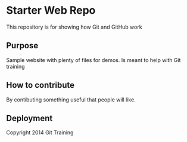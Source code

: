 # Starter Web Repo

This repository is for showing how Git and GitHub work

## Purpose

Sample website with plenty of files for demos. Is meant to help with Git training

## How to contribute

By contibuting something useful that people will like.

## Deployment

Copyright 2014 Git Training